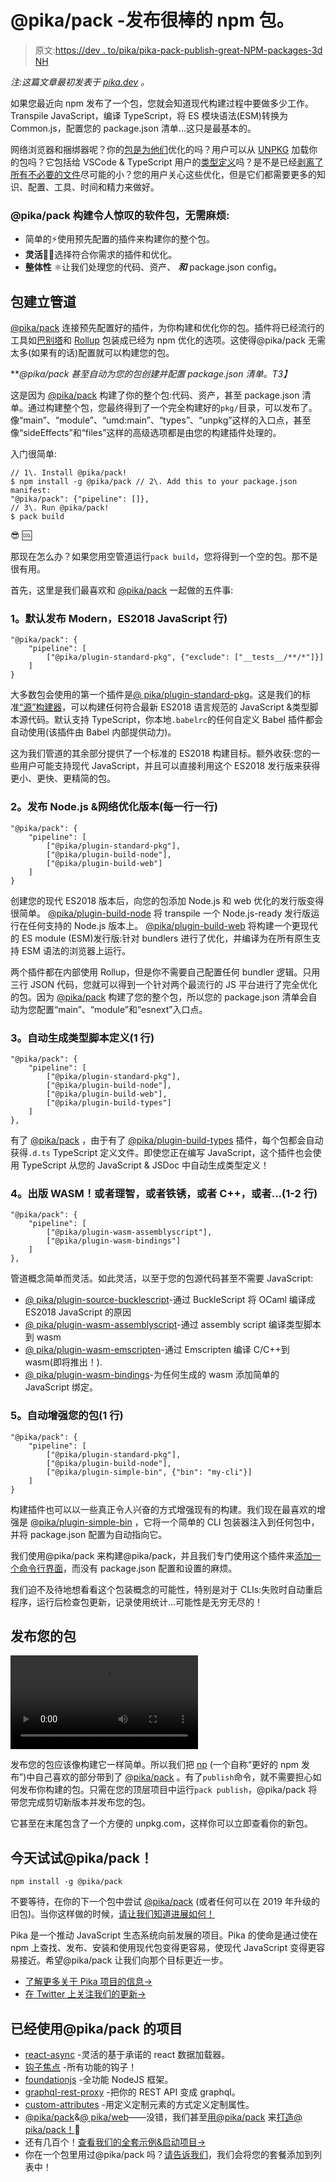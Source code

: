 # @pika/pack -发布很棒的 npm 包。

> 原文:[https://dev . to/pika/pika-pack-publish-great-NPM-packages-3d NH](https://dev.to/pika/pika-pack-publish-great-npm-packages-3dnh)

*注:这篇文章最初发表于 [pika.dev](https://www.pika.dev/blog/introducing-pika-pack/) 。*

如果您最近向 npm 发布了一个包，您就会知道现代构建过程中要做多少工作。Transpile JavaScript，编译 TypeScript，将 ES 模块语法(ESM)转换为 Common.js，配置您的 package.json 清单...这只是最基本的。

网络浏览器和捆绑器呢？你的[包是为他们](https://github.com/marmelab/react-admin/issues/2204)优化的吗？用户可以从 [UNPKG](https://unpkg.com/) 加载你的包吗？它包括给 VSCode & TypeScript 用户的[类型定义](https://codeburst.io/https-chidume-nnamdi-com-npm-module-in-typescript-12b3b22f0724)吗？是不是已经[剥离了所有不必要的文件](https://medium.com/@jdxcode/for-the-love-of-god-dont-use-npmignore-f93c08909d8d)尽可能的小？您的用户关心这些优化，但是它们都需要更多的知识、配置、工具、时间和精力来做好。

### [](#pikapack-builds-amazing-packages-without-the-hassle)@pika/pack 构建令人惊叹的软件包，无需麻烦:

*   简单的⚡️使用预先配置的插件来构建你的整个包。
*   **灵活**🏋️‍♀️选择符合你需求的插件和优化。
*   **整体性** ⚛️让我们处理您的代码、资产、 ***和*** package.json config。

## [](#the-package-build-pipeline)包建立管道

[@pika/pack](https://github.com/pikapkg/pack) 连接预先配置好的插件，为你构建和优化你的包。插件将已经流行的工具如[巴别塔](https://babeljs.io/)和 [Rollup](https://rollupjs.org/) 包装成已经为 npm 优化的选项。这使得@pika/pack 无需太多(如果有的话)配置就可以构建您的包。

***@pika/pack 甚至自动为您的包创建并配置 package.json 清单。*T3】**

这是因为 [@pika/pack](https://github.com/pikapkg/pack) 构建了你的整个包:代码、资产，甚至 package.json 清单。通过构建整个包，您最终得到了一个完全构建好的`pkg/`目录，可以发布了。像“main”、“module”、“umd:main”、“types”、“unpkg”这样的入口点，甚至像“sideEffects”和“files”这样的高级选项都是由您的构建插件处理的。

入门很简单:

```
// 1\. Install @pika/pack!
$ npm install -g @pika/pack // 2\. Add this to your package.json manifest:
"@pika/pack": {"pipeline": []},
// 3\. Run @pika/pack!
$ pack build 
```

😎 🆒

那现在怎么办？如果您用空管道运行`pack build`，您将得到一个空的包。那不是很有用。

首先，这里是我们最喜欢和 [@pika/pack](https://github.com/pikapkg/pack) 一起做的五件事:

### [](#1-publish-modern-es2018-javascript-by-default-1-line)1。默认发布 Modern，ES2018 JavaScript 行)

```
"@pika/pack": {
    "pipeline": [
        ["@pika/plugin-standard-pkg", {"exclude": ["__tests__/**/*"]}]
    ]
} 
```

大多数包会使用的第一个插件是[@ pika/plugin-standard-pkg](https://github.com/pikapkg/builders/tree/master/packages/plugin-standard-pkg)。这是我们的标准[“源”构建器](https://github.com/pikapkg/builders#source-builders)，可以构建任何符合最新 ES2018 语言规范的 JavaScript &类型脚本源代码。默认支持 TypeScript，你本地`.babelrc`的任何自定义 Babel 插件都会自动使用(该插件由 Babel 内部提供动力)。

这为我们管道的其余部分提供了一个标准的 ES2018 构建目标。额外收获:您的一些用户可能支持现代 JavaScript，并且可以直接利用这个 ES2018 发行版来获得更小、更快、更精简的包。

### [](#2-publish-nodejs-amp-weboptimized-builds-1-line-each)2。发布 Node.js &网络优化版本(每一行一行)

```
"@pika/pack": {
    "pipeline": [
        ["@pika/plugin-standard-pkg"],
        ["@pika/plugin-build-node"],
        ["@pika/plugin-build-web"]
    ]
} 
```

创建您的现代 ES2018 版本后，向您的包添加 Node.js 和 web 优化的发行版变得很简单。 [@pika/plugin-build-node](https://github.com/pikapkg/builders/tree/master/packages/plugin-build-node) 将 transpile 一个 Node.js-ready 发行版运行在任何支持的 Node.js 版本上。 [@pika/plugin-build-web](https://github.com/pikapkg/builders/tree/master/packages/plugin-build-web) 将构建一个更现代的 ES module (ESM)发行版:针对 bundlers 进行了优化，并编译为在所有原生支持 ESM 语法的浏览器上运行。

两个插件都在内部使用 Rollup，但是你不需要自己配置任何 bundler 逻辑。只用三行 JSON 代码，您就可以得到一个针对两个最流行的 JS 平台进行了完全优化的包。因为 [@pika/pack](https://github.com/pikapkg/pack) 构建了您的整个包，所以您的 package.json 清单会自动为您配置“main”、“module”和“esnext”入口点。

### [](#3-automatically-generate-typescript-definitions-1-line)3。自动生成类型脚本定义(1 行)

```
"@pika/pack": {
    "pipeline": [
        ["@pika/plugin-standard-pkg"],
        ["@pika/plugin-build-node"],
        ["@pika/plugin-build-web"],
        ["@pika/plugin-build-types"]
    ]
}, 
```

有了 [@pika/pack](https://github.com/pikapkg/pack) ，由于有了 [@pika/plugin-build-types](https://github.com/pikapkg/builders/tree/master/packages/plugin-build-types) 插件，每个包都会自动获得`.d.ts` TypeScript 定义文件。即使您正在编写 JavaScript，这个插件也会使用 TypeScript 从您的 JavaScript & JSDoc 中自动生成类型定义！

### [](#4-publish-wasm-or-reason-or-rust-or-c-or-12-lines)4。出版 WASM！或者理智，或者铁锈，或者 C++，或者...(1-2 行)

```
"@pika/pack": {
    "pipeline": [
        ["@pika/plugin-wasm-assemblyscript"],
        ["@pika/plugin-wasm-bindings"]
    ]
}, 
```

管道概念简单而灵活。如此灵活，以至于您的包源代码甚至不需要 JavaScript:

*   [@ pika/plugin-source-bucklescript](https://github.com/pikapkg/builders/tree/master/packages/plugin-source-bucklescript)-通过 BuckleScript 将 OCaml 编译成 ES2018 JavaScript 的原因
*   [@ pika/plugin-wasm-assemblyscript](https://github.com/pikapkg/builders/tree/master/packages/plugin-wasm-assemblyscript)-通过 assembly script 编译类型脚本到 wasm
*   [@ pika/plugin-wasm-emscripten](https://github.com/pikapkg/builders/issues/1)-通过 Emscripten 编译 C/C++到 wasm(即将推出！).
*   [@ pika/plugin-wasm-bindings](https://github.com/pikapkg/builders/tree/master/packages/plugin-wasm-bindings)-为任何生成的 wasm 添加简单的 JavaScript 绑定。

### [](#5-automatically-enhance-your-package-1-line)5。自动增强您的包(1 行)

```
"@pika/pack": {
    "pipeline": [
        ["@pika/plugin-standard-pkg"],
        ["@pika/plugin-build-node"],
        ["@pika/plugin-simple-bin", {"bin": "my-cli"}]
    ]
} 
```

构建插件也可以以一些真正令人兴奋的方式增强现有的构建。我们现在最喜欢的增强是 [@pika/plugin-simple-bin](https://github.com/pikapkg/builders/tree/master/packages/plugin-simple-bin) ，它将一个简单的 CLI 包装器注入到任何包中，并将 package.json 配置为自动指向它。

我们使用@pika/pack 来构建@pika/pack，并且我们专门使用这个插件来[添加一个命令行界面](https://unpkg.com/@pika/pack@0.3.0/dist-node/index.bin.js)，而没有 package.json 配置和设置的麻烦。

我们迫不及待地想看看这个包装概念的可能性，特别是对于 CLIs:失败时自动重启程序，运行后检查包更新，记录使用统计...可能性是无穷无尽的！

## [](#publishing-your-package)发布您的包

<video><source src="https://www.pika.dev/static/img/publish-demo.mp4" type="video/mp4">[![Demo](../Images/71c05830623a3b615ab0b49f1f3983d6.png)](https://res.cloudinary.com/practicaldev/image/fetch/s--VKlR9MGc--/c_limit%2Cf_auto%2Cfl_progressive%2Cq_66%2Cw_880/https://www.pika.dev/static/img/publish-demo.gif)T6】</video>

发布您的包应该像构建它一样简单。所以我们把 [np](https://github.com/sindresorhus/np) (一个自称“更好的 npm 发布”)中自己喜欢的部分带到了 [@pika/pack](https://github.com/pikapkg/pack) 。有了`publish`命令，就不需要担心如何发布你构建的包。只需在您的顶层项目中运行`pack publish`，@pika/pack 将带您完成剪切新版本并发布您的包。

它甚至在末尾包含了一个方便的 unpkg.com，这样你可以立即查看你的新包。

## [](#try-pikapack-today)今天试试@pika/pack！

```
npm install -g @pika/pack 
```

不要等待，在你的下一个包中尝试 [@pika/pack](https://github.com/pikapkg/pack) (或者任何可以在 2019 年升级的旧包)。当你这样做的时候，[请让我们知道进展如何！](https://twitter.com/pikapkg)

Pika 是一个推动 JavaScript 生态系统向前发展的项目。Pika 的使命是通过使在 npm 上查找、发布、安装和使用现代包变得更容易，使现代 JavaScript 变得更容易接近。希望@pika/pack 让我们向那个目标更近一步。

*   [了解更多关于 Pika 项目的信息→](https://dev.to/about)
*   [在 Twitter 上关注我们的更新→](https://twitter.com/pikapkg)

## [](#projects-already-using-pikapack)已经使用@pika/pack 的项目

*   [react-async](https://github.com/ghengeveld/react-async) -灵活的基于承诺的 react 数据加载器。
*   [钩子焦点](https://github.com/michael-klein/hookuspocus) -所有功能的钩子！
*   [foundationjs](https://github.com/jvdsande/foundationjs) -全功能 NodeJS 框架。
*   [graphql-rest-proxy](https://github.com/acro5piano/graphql-rest-proxy) -把你的 REST API 变成 graphql。
*   [custom-attributes](https://github.com/matthewp/custom-attributes) -用定义定制元素的方式定义定制属性。
*   [@pika/pack](https://github.com/pikapkg/pack)&[@ pika/web](https://github.com/pikapkg/web)——没错，我们甚至[用@pika/pack](https://github.com/pikapkg/pack/blob/1034a2f5a36ee8664ee139508f8726892534f65d/package.json#L6-L27) 来[打造@ pika/pack！](https://unpkg.com/@pika/pack/package.json)🤯
*   还有几百个！[查看我们的全套示例&启动项目→](https://github.com/pikapkg/examples)
*   你在一个包里用过@pika/pack 吗？[请告诉我们](https://twitter.com/pikapkg)，我们会将您的套餐添加到列表中！